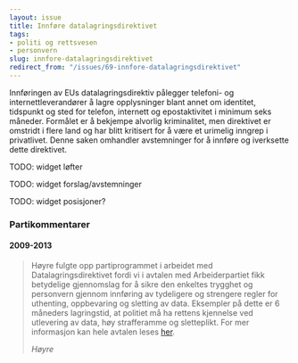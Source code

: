 ```yaml
---
layout: issue
title: Innføre datalagringsdirektivet
tags:
- politi og rettsvesen
- personvern
slug: innfore-datalagringsdirektivet
redirect_from: "/issues/69-innfore-datalagringsdirektivet"
---
```


Innføringen av EUs datalagringsdirektiv pålegger telefoni- og internettleverandører å lagre opplysninger blant annet om identitet, tidspunkt og sted for telefon, internett og epostaktivitet i minimum seks måneder. Formålet er å bekjempe alvorlig kriminalitet, men direktivet er omstridt i flere land og har blitt kritisert for å være et urimelig inngrep i privatlivet. Denne saken omhandler avstemninger for å innføre og iverksette dette direktivet.

TODO: widget løfter

TODO: widget forslag/avstemninger

TODO: widget posisjoner?

### Partikommentarer

#### 2009-2013


> Høyre fulgte opp partiprogrammet i arbeidet med Datalagringsdirektivet fordi vi i avtalen med Arbeiderpartiet fikk betydelige gjennomslag for å sikre den enkeltes trygghet og personvern gjennom innføring av tydeligere og strengere regler for uthenting, oppbevaring og sletting av data. Eksempler på dette er 6 måneders lagringstid, at politiet må ha rettens kjennelse ved utlevering av data, høy strafferamme og sletteplikt. For mer informasjon kan hele avtalen leses [her](http://www.hoyre.no/Avtale+om+Datalagringsdirektivet+-+Kortversjon.d25-TwtbYZy.ips).
> 
> <cite>Høyre</cite>


